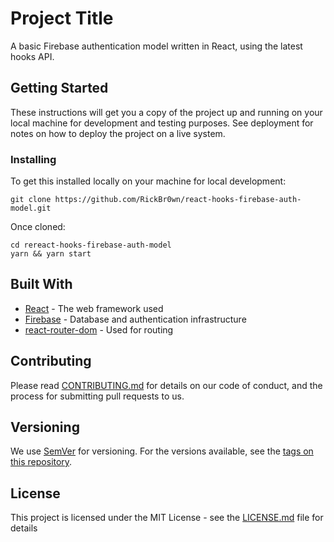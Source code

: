 # Project Title

A basic Firebase authentication model written in React, using the latest hooks API.

## Getting Started

These instructions will get you a copy of the project up and running on your local machine for development and testing purposes. See deployment for notes on how to deploy the project on a live system.

### Installing

To get this installed locally on your machine for local development:

```
git clone https://github.com/RickBr0wn/react-hooks-firebase-auth-model.git
```

Once cloned:

```
cd rereact-hooks-firebase-auth-model
yarn && yarn start
```

## Built With

- [React](https://reactjs.org/) - The web framework used
- [Firebase](https://firebase.google.com/) - Database and authentication infrastructure
- [react-router-dom](https://www.npmjs.com/package/react-router-dom) - Used for routing

## Contributing

Please read [CONTRIBUTING.md](https://gist.github.com/RickBr0wn/0b4a139f833e0d0bafddb0d043644b20) for details on our code of conduct, and the process for submitting pull requests to us.

## Versioning

We use [SemVer](http://semver.org/) for versioning. For the versions available, see the [tags on this repository](https://github.com/your/project/tags).

## License

This project is licensed under the MIT License - see the [LICENSE.md](LICENSE.md) file for details

